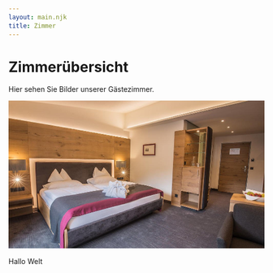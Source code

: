 ```yaml
---
layout: main.njk
title: Zimmer
---
```


Zimmerübersicht
===============

Hier sehen Sie Bilder unserer Gästezimmer. 

<img src="zimmer.jpg" alt="Zimmer" title="Ein Zimmer" class="img-fluid w-50" />

Hallo Welt